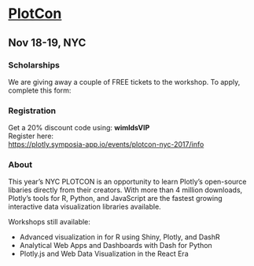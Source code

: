 # [PlotCon](https://plotcon.plot.ly/)
## Nov 18-19, NYC

### Scholarships

We are giving away a couple of FREE tickets to the workshop.  To apply, complete this form:  


 
### Registration

Get a 20% discount code using: **wimldsVIP**  
Register here:  
https://plotly.symposia-app.io/events/plotcon-nyc-2017/info
 

### About 
This year’s NYC PLOTCON is an opportunity to learn Plotly’s open-source libaries directly from their creators. With more than 4 million downloads, Plotly’s tools for R, Python, and JavaScript are the fastest growing interactive data visualization libraries available.

Workshops still available:
* Advanced visualization in for R using Shiny, Plotly, and DashR
* Analytical Web Apps and Dashboards with Dash for Python
* Plotly.js and Web Data Visualization in the React Era
